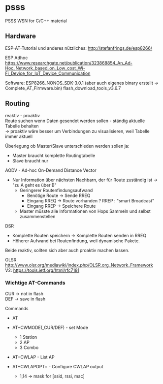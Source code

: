 # psss
PSSS WSN for C/C++ material

## Hardware
ESP-AT-Tutorial und anderes nützliches:
http://stefanfrings.de/esp8266/


ESP Adhoc   
https://www.researchgate.net/publication/323868854_An_Ad-Hoc_Network_based_on_Low_cost_Wi-Fi_Device_for_IoT_Device_Communication

Software: 
ESP8266_NONOS_SDK-3.0.1 (aber auch eigenes binary erstellt -> Complete_AT_Firmware.bin)
flash_download_tools_v3.6.7

## Routing
reaktiv - proaktiv  
Route suchen wenn Daten gesendet werden sollen - ständig aktuelle Tabelle behalten  
-> proaktiv wäre besser um Verbindungen zu visualisieren, weil Tabelle immer aktuell

Überlegung ob Master/Slave unterschieden werden sollen
ja:
* Master braucht komplette Routingtabelle
* Slave braucht nur 

AODV - Ad-hoc On-Demand Distance Vector  
* Nur Information über nächsten Nachbarn, der für Route zuständig ist -> "zu A geht es über B"
	* Geringerer Routenfindungsaufwand
		* Benötige Route -> Sende RREQ
		* Eingang RREQ -> Route vorhanden ? RREP : "smart Broadcast"
		* Eingang RREP -> Speichere Route
	* Master müsste alle Informationen von Hops Sammeln und selbst zusammenstellen
	

DSR 
* Komplette Routen speichern -> Komplette Routen senden in RREQ
* Höherer Aufwand bei Routenfindung, weil dynamische Pakete.

Beide reaktiv, sollten sich aber auch proaktiv machen lassen. 

OLSR
http://www.olsr.org/mediawiki/index.php/OLSR.org_Network_Framework   
V2: https://tools.ietf.org/html/rfc7181


### Wichtige AT-Commands

CUR -> not in flash  
DEF -> save in flash

Commands
* AT
* AT+CWMODE(_CUR/DEF) - set Mode
	* 1 Station
	* 2 AP
	* 3 Combo
	
* AT+CWLAP - List AP
* AT+CWLAPOPT=<sort><mask> - Configure CWLAP output
	* 1,14 -> mask for [ssid, rssi, mac]
	